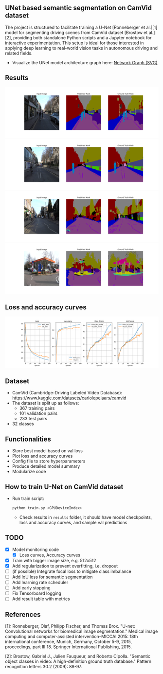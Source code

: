 ## UNet based semantic segmentation on CamVid dataset

The project is structured to facilitate training a U-Net [Ronneberger et al.][1] model for segmenting driving scenes from CamVid dataset [Brostow et al.][2], providing both standalone Python scripts and a Jupyter notebook for interactive experimentation. This setup is ideal for those interested in applying deep learning to real-world vision tasks in autonomous driving and related fields.

- Visualize the UNet model architecture graph here: [Network Graph (SVG)](media/unet_model_graph.gv.svg)

## Results

<p float="left">
  <img src="media/_image_0.png"/>
  <br>
  <img src="media/_image_1.png"/>
  <br>
  <img src="media/_image_2.png"/>
  <br>
  <img src="media/_image_3.png"/>
</p>

## Loss and accuracy curves

<p float="left">
  <img src="media/loss_and_acc_curves.png"/>
</p>

## Dataset

- CamVid (Cambridge-Driving Labeled Video Database): <https://www.kaggle.com/datasets/carlolepelaars/camvid>
- The dataset is split up as follows:
  - 367 training pairs
  - 101 validation pairs
  - 233 test pairs
- 32 classes

## Functionalities

- Store best model based on val loss
- Plot loss and accuracy curves
- Config file to store hyperparameters
- Produce detailed model summary
- Modularize code

## How to train U-Net on CamVid dataset

- Run train script:

  ```bash
  python train.py <GPUDeviceIndex>
  ```

  - Check results in `results` folder, it should have model checkpoints, loss and accuracy curves, and sample val predictions

## TODO

- [x] Model monitoring code
  - [x] Loss curves, Accuracy curves
- [x] Train with bigger image size, e.g. 512x512
- [x] Add regularization to prevent overfitting, i.e. dropout
- [ ] (if possible) Integrate focal loss to mitigate class imbalance
- [ ] Add IoU loss for semantic segmentation
- [ ] Add learning rate scheduler
- [ ] Add early stopping
- [ ] Fix Tensorboard logging
- [ ] Add result table with metrics

## References

[1]: Ronneberger, Olaf, Philipp Fischer, and Thomas Brox. "U-net: Convolutional networks for biomedical image segmentation." Medical image computing and computer-assisted intervention–MICCAI 2015: 18th international conference, Munich, Germany, October 5-9, 2015, proceedings, part III 18. Springer International Publishing, 2015.

[2]: Brostow, Gabriel J., Julien Fauqueur, and Roberto Cipolla. "Semantic object classes in video: A high-definition ground truth database." Pattern recognition letters 30.2 (2009): 88-97.
